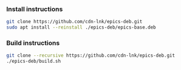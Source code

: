 ### Install instructions
```sh
git clone https://github.com/cdn-lnk/epics-deb.git
sudo apt install --reinstall ./epics-deb/epics-base.deb
```
### Build instructions
```sh
git clone --recursive https://github.com/cdn-lnk/epics-deb.git
./epics-deb/build.sh
```

